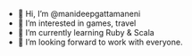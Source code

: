 - 👋 Hi, I’m @manideepgattamaneni
- 👀 I’m interested in games, travel
- 🌱 I’m currently learning Ruby & Scala
- 💞️ I’m looking forward to work with everyone.

<!---
manideepgattamaneni/manideepgattamaneni is a ✨ special ✨ repository because its `README.md` (this file) appears on your GitHub profile.
You can click the Preview link to take a look at your changes.
--->
